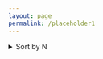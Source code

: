 ```yaml
---
layout: page
permalink: /placeholder1
---
```


<details>
<summary>Sort by N</summary>

<details>
    <summary> N = 1000</summary>
    
    <details>
    <summary>Sort by r0</summary>


     <details>
        <summary> N = 1000, r0 = 1.2 </summary>


          <details>
            <summary>N = 1000, r0 = 1.2, r1 = 0.0</summary>
            <p float="left">

            <img src="{{ site.baseurl }}/images/snapshots/N1000/N1000L80rzero1.2r10.0rtheta0.05.png"  style="width: 340px;"/>
            <img src="{{ site.baseurl }}/images/snapshots/N1000/N1000L80rzero1.2r10.0rtheta0.1.png"  style="width: 340px;"/>
  
              </p>
                      <p float="left">

            <img src="{{ site.baseurl }}/images/snapshots/N1000/N1000L80rzero1.2r10.0rtheta0.5.png"  style="width: 340px;"/>
            <img src="{{ site.baseurl }}/images/snapshots/N1000/N1000L80rzero1.2r10.0rtheta5.0.png"  style="width: 340px;"/>
  
              </p>
               </p>
           <p align = "center">
           TOP LEFT: r_theta = 0.05, TOP RIGHT: r_theta = 0.1, BOTTOM LEFT: r_theta = 0.5, BOTTO RIGHT: r_theta :5.0
          </p>
     
          </details>
          <details>
            <summary>N = 1000, r0 = 1.2, r1 = 0.1 </summary>
            even more text
          </details>
          <details>
            <summary>N = 1000, r0 = 1.2, r1 = 0.5 </summary>
            even more text
           </details>
       </details>

     <details>
        <summary>N = 1000, r0 = 5.7 </summary>


          <details>
            <summary>N = 1000, r0 = 5.7, r1 = 0.0</summary>
            even more text
          </details>
          <details>
            <summary>N = 1000, r0 = 5.7, r1 = 0.1 </summary>
            even more text
          </details>
          <details>
            <summary>N = 1000, r0 = 5.7, r1 = 0.5 </summary>
            even more text
           </details>
       </details>

      <details>
        <summary>N = 1000, r0 = 11.4 </summary>


          <details>
            <summary>N = 1000, r0 = 11.4, r1 = 0.0</summary>
            even more text
          </details>
          <details>
            <summary>N = 1000, r0 = 11.4, r1 = 0.1 </summary>
            even more text
          </details>
          <details>
            <summary>N = 1000, r0 = 11.4, r1 = 0.5 </summary>
            even more text
           </details>
       </details>
    </details>
    </details>
</details>


<details>
<summary>Sort by r0</summary>
.
+ <details>
    <summary>r0= 1.2</summary>
    .
    </details>
</details>

    teste
        <p float="left">

        <img src="{{ site.baseurl }}/images/N1000L80rzero1.2r10.0rtheta0.1.png"  style="width: 300px;"/>

       <img src="{{ site.baseurl }}/images/N1000L80rzero1.2r10.0rtheta0.1.png"  style="width: 300px;"/>

      </p>
           <p align = "center">
      Fig.1 - 4K Mountains Wallpaper
      </p>
     
